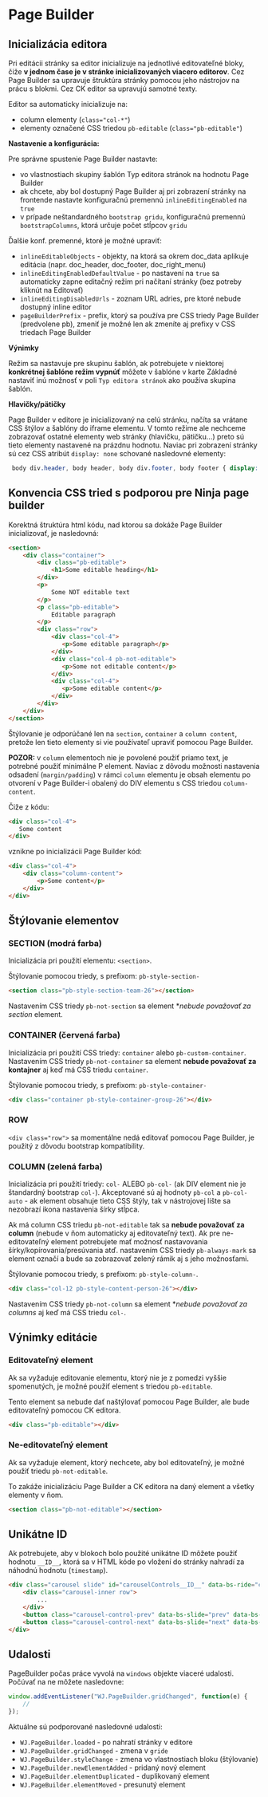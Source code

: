 # Page Builder

## Inicializácia editora

Pri editácii stránky sa editor inicializuje na jednotlivé editovateľné bloky, čiže **v jednom čase je v stránke inicializovaných viacero editorov**. Cez Page Builder sa upravuje štruktúra stránky pomocou jeho nástrojov na prácu s blokmi. Cez CK editor sa upravujú samotné texty.

Editor sa automaticky inicializuje na:

- column elementy (```class="col-*"```)
- elementy označené CSS triedou ```pb-editable``` (```class="pb-editable"```)

**Nastavenie a konfigurácia:**

Pre správne spustenie Page Builder nastavte:

- vo vlastnostiach skupiny šablón Typ editora stránok na hodnotu Page Builder
- ak chcete, aby bol dostupný Page Builder aj pri zobrazení stránky na frontende nastavte konfiguračnú premennú ```inlineEditingEnabled``` na ```true```
- v prípade neštandardného ```bootstrap gridu```, konfiguračnú premennú ```bootstrapColumns```, ktorá určuje počet stĺpcov ```gridu```

Ďalšie konf. premenné, ktoré je možné upraviť:

- ```inlineEditableObjects``` - objekty, na ktorá sa okrem doc_data aplikuje editácia (napr. doc_header, doc_footer, doc_right_menu)
- ```inlineEditingEnabledDefaultValue``` - po nastavení na ```true``` sa automaticky zapne editačný režim pri načítaní stránky (bez potreby kliknút na Editovať)
- ```inlineEditingDisabledUrls``` - zoznam URL adries, pre ktoré nebude dostupný inline editor
- ```pageBuilderPrefix``` - prefix, ktorý sa používa pre CSS triedy Page Builder (predvolene pb), zmeniť je možné len ak zmeníte aj prefixy v CSS triedach Page Builder

**Výnimky**

Režim sa nastavuje pre skupinu šablón, ak potrebujete v niektorej **konkrétnej šablóne režim vypnúť** môžete v šablóne v karte Základné nastaviť inú možnosť v poli `Typ editora stránok` ako používa skupina šablón.

**Hlavičky/pätičky**

Page Builder v editore je inicializovaný na celú stránku, načíta sa vrátane CSS štýlov a šablóny do iframe elementu. V tomto režime ale nechceme zobrazovať ostatné elementy web stránky (hlavičku, pätičku...) preto sú tieto elementy nastavené na prázdnu hodnotu. Naviac pri zobrazení stránky sú cez CSS atribút ```display: none``` schované nasledovné elementy:

```css
 body div.header, body header, body div.footer, body footer { display: none; }
```

## Konvencia CSS tried s podporou pre Ninja page builder

Korektná štruktúra html kódu, nad ktorou sa dokáže Page Builder inicializovať, je nasledovná:

```html
<section>
    <div class="container">
        <div class="pb-editable">
            <h1>Some editable heading</h1>
        </div>
        <p>
            Some NOT editable text
        </p>
        <p class="pb-editable">
            Editable paragraph
        </p>
        <div class="row">
            <div class="col-4">
               <p>Some editable paragraph</p>
            </div>
            <div class="col-4 pb-not-editable">
               <p>Some not editable content</p>
            </div>
            <div class="col-4">
               <p>Some editable content</p>
            </div>
        </div>
    </div>
</section>
```

Štýlovanie je odporúčané len na ```section```, ```container``` a ```column content```, pretože len tieto elementy si vie používateľ upraviť pomocou Page Builder.

**POZOR:** v ```column``` elementoch nie je povolené použiť priamo text, je potrebné použiť minimálne P element.
Naviac z dôvodu možnosti nastavenia odsadení (```margin/padding```) v rámci ```column``` elementu je obsah elementu po otvorení v Page Builder-i obalený do DIV elementu s CSS triedou ```column-content```.

Čiže z kódu:

```html
<div class="col-4">
   Some content
</div>
```

vznikne po inicializácii Page Builder kód:

```html
<div class="col-4">
    <div class="column-content">
        <p>Some content</p>
    </div>
</div>
```

## Štýlovanie elementov

### SECTION (modrá farba)

Inicializácia pri použití elementu: ```<section>```.

Štýlovanie pomocou triedy, s prefixom: ```pb-style-section-```

```html
<section class="pb-style-section-team-26"></section>
```

Nastavením CSS triedy ```pb-not-section``` sa element **nebude považovať za section* element.

### CONTAINER (červená farba)

Inicializácia pri použití CSS triedy: ```container``` alebo ```pb-custom-container```. Nastavením CSS triedy ```pb-not-container``` sa element **nebude považovať za kontajner** aj keď má CSS triedu ```container```.

Štýlovanie pomocou triedy, s prefixom: ```pb-style-container-```

```html
<div class="container pb-style-container-group-26"></div>
```

### ROW

```<div class="row">``` sa momentálne nedá editovať pomocou Page Builder, je použitý z dôvodu bootstrap kompatibility.

### COLUMN (zelená farba)

Inicializácia pri použití triedy: ```col-``` ALEBO ```pb-col-``` (ak DIV element nie je štandardný bootstrap ```col-```). Akceptované sú aj hodnoty ```pb-col``` a ```pb-col-auto``` - ak element obsahuje tieto CSS štýly, tak v nástrojovej lište sa nezobrazí ikona nastavenia šírky stĺpca.

Ak má column CSS triedu ```pb-not-editable``` tak sa **nebude považovať za column** (nebude v ňom automaticky aj editovateľný text). Ak pre ne-editovateľný element potrebujete mať možnosť nastavovania šírky/kopírovania/presúvania atď. nastavením CSS triedy ```pb-always-mark``` sa element označí a bude sa zobrazovať zelený rámik aj s jeho možnosťami.

Štýlovanie pomocou triedy, s prefixom: ```pb-style-column-```.

```html
<div class="col-12 pb-style-content-person-26"></div>
```

Nastavením CSS triedy ```pb-not-column``` sa element **nebude považovať za columns* aj keď má CSS triedu ```col-```.

## Výnimky editácie

### Editovateľný element

Ak sa vyžaduje editovanie elementu, ktorý nie je z pomedzi vyššie spomenutých, je možné použiť element s triedou ```pb-editable```.

Tento element sa nebude dať naštýlovať pomocou Page Builder, ale bude editovateľný pomocou CK editora.

```html
<div class="pb-editable"></div>
```

### Ne-editovateľný element

Ak sa vyžaduje element, ktorý nechcete, aby bol editovateľný, je možné použiť triedu ```pb-not-editable```.

To zakáže inicializáciu Page Builder a CK editora na daný element a všetky elementy v ňom.

```html
<section class="pb-not-editable"></section>
```

## Unikátne ID

Ak potrebujete, aby v blokoch bolo použité unikátne ID môžete použiť hodnotu ```__ID__```, ktorá sa v HTML kóde po vložení do stránky nahradí za náhodnú hodnotu (```timestamp```).

```html
<div class="carousel slide" id="carouselControls__ID__" data-bs-ride="carousel">
    <div class="carousel-inner row">
        ...
    </div>
    <button class="carousel-control-prev" data-bs-slide="prev" data-bs-target="#carouselControls__ID__" type="button"></button>
    <button class="carousel-control-next" data-bs-slide="next" data-bs-target="#carouselControls__ID__" type="button"></button>
</div>
```

## Udalosti

PageBuilder počas práce vyvolá na ```windows``` objekte viaceré udalosti. Počúvať na ne môžete nasledovne:

```javascript
window.addEventListener("WJ.PageBuilder.gridChanged", function(e) {
    //
});
```

Aktuálne sú podporované nasledovné udalosti:

- ```WJ.PageBuilder.loaded``` - po nahratí stránky v editore
- ```WJ.PageBuilder.gridChanged``` - zmena v ```gride```
- ```WJ.PageBuilder.styleChange``` - zmena vo vlastnostiach bloku (štýlovanie)
- ```WJ.PageBuilder.newElementAdded``` - pridaný nový element
- ```WJ.PageBuilder.elementDuplicated``` - duplikovaný element
- ```WJ.PageBuilder.elementMoved``` - presunutý element


